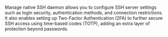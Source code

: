 Manage native SSH daemon allows you to configure SSH server settings such as login security, authentication methods, and connection restrictions. It also enables setting up Two-Factor Authentication (2FA) to further secure SSH access using time-based codes (TOTP), adding an extra layer of protection beyond passwords.
